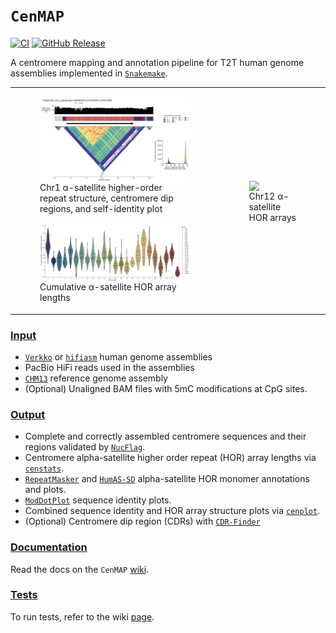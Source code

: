 # `CenMAP`
[![CI](https://github.com/logsdon-lab/hgsvc3/actions/workflows/main.yml/badge.svg)](https://github.com/logsdon-lab/hgsvc3/actions/workflows/main.yml)
[![GitHub Release](https://img.shields.io/github/v/release/logsdon-lab/CenMAP)](https://github.com/logsdon-lab/CenMAP/releases)

A centromere mapping and annotation pipeline for T2T human genome assemblies implemented in [`Snakemake`](https://snakemake.github.io/).

<table>
  <tr>
    <td>
      <figure float="center">
        <img align="middle" src="docs/HG02106_chr1_haplotype1-0000039:121376246-127617695.png" width="100%">
        <figcaption>Chr1 α-satellite higher-order repeat structure, centromere dip regions, and self-identity plot</figcaption>
      </figure>
            <figure float="left">
        <img align="middle" src="docs/hprc_subset_as_hor_array_length.png" width="100%">
        <figcaption>Cumulative α-satellite HOR array lengths</figcaption>
      </figure>
    </td>
    <td>
      <figure float="left">
        <img align="middle" src="docs/hprc_subset_chr12.png" width="50%">
        <figcaption>Chr12 α-satellite HOR arrays</figcaption>
      </figure>
    </td>
  </tr>
</table>

### [Input](https://github.com/logsdon-lab/CenMAP/wiki/2.-Getting-Started#data)
* [`Verkko`](https://github.com/marbl/verkko) or [`hifiasm`](https://github.com/chhylp123/hifiasm) human genome assemblies
* PacBio HiFi reads used in the assemblies
* [`CHM13`](https://github.com/marbl/CHM13) reference genome assembly
* (Optional) Unaligned BAM files with 5mC modifications at CpG sites.

### [Output](https://github.com/logsdon-lab/CenMAP/wiki/5.-Output)
* Complete and correctly assembled centromere sequences and their regions validated by [`NucFlag`](https://github.com/logsdon-lab/NucFlag).
* Centromere alpha-satellite higher order repeat (HOR) array lengths via [`censtats`](https://github.com/logsdon-lab/CenStats).
* [`RepeatMasker`](https://www.repeatmasker.org/) and [`HumAS-SD`](https://github.com/logsdon-lab/Snakemake-HumAS-SD) alpha-satellite HOR monomer annotations and plots.
* [`ModDotPlot`](https://github.com/marbl/ModDotPlot) sequence identity plots.
* Combined sequence identity and HOR array structure plots via [`cenplot`](https://github.com/logsdon-lab/cenplot).
* (Optional) Centromere dip region (CDRs) with [`CDR-Finder`](https://github.com/koisland/CDR-Finder)

### [Documentation](https://github.com/logsdon-lab/CenMAP/wiki)
Read the docs on the `CenMAP` [wiki](https://github.com/logsdon-lab/CenMAP/wiki).

### [Tests](https://github.com/logsdon-lab/CenMAP/wiki/6.-Test)
To run tests, refer to the wiki [page](https://github.com/logsdon-lab/CenMAP/wiki/6.-Test).
